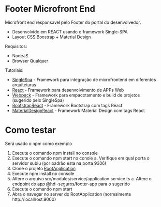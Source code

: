# Footer Microfront End

Microfront end responsavel pelo Footer do portal do desenvolvedor.

  - Desenvolvido em REACT usando o framework Single-SPA
  - Layout CSS Boostrap + Material Design

Requisitos:

  - NodeJS
  - Browser Qualquer

Tutoriais:

  - [SingleSpa] - Framework para integração de microfrontend em diferentes arquiteturas
  - [React] - Framework para desenvolvimento de APPs Web
  - [Webpack] - Framework para empacotamento e build de projetos (sugerido pelo SingleSpa)
  - [BootstrapReact] - Framework Bootstrap com tags React
  - [MaterialDesignReact] - Framework Material Design com tags React
 
# Como testar

Será usado o npm como exemplo

  1. Execute o comando npm install no console
  2. Execute o comando npm start no conole
    a. Verifique em qual porta o servidor subiu (por padrão esta na porta 9306) 
  3. Clone o projeto [RootApplication]
  4. Execute npm install no console
  5. Altere o arquivo src/modules/service/application.service.ts
    a. Altere o endpoint do app @hdi-seguros/footer-app para o sugerido
  6. Execute o comando npm start
  7. Abra o navegar no server do RootApplication (normalmente http://localhost:9000)
  

   [SingleSPA]: <https://single-spa.js.org/docs/ecosystem-react/>
   [React]: <https://reactjs.org/docs/getting-started.html>
   [RootApplication]: <http://hdixbbs1:7990/projects/BHSM/repos/cor-int-service-manager-root-fe/browse>
   [Webpack]: <https://webpack.js.org/guides/getting-started/>
   [BootstrapReact]: <https://react-bootstrap.github.io/getting-started/introduction>
   [MaterialDesignReact]: <https://material-ui.com/pt/getting-started/installation/>
